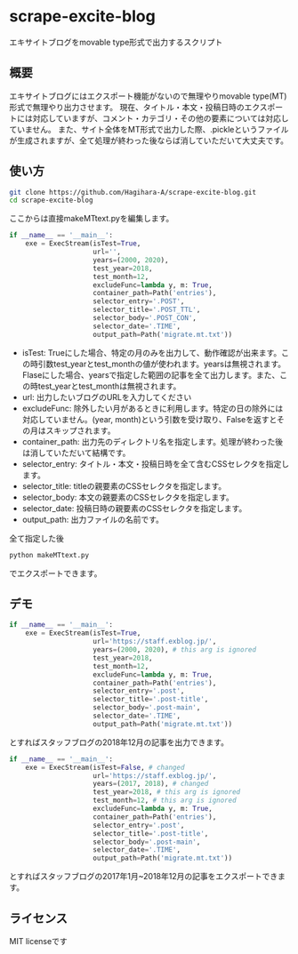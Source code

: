 # scrape-excite-blog
エキサイトブログをmovable type形式で出力するスクリプト
## 概要
エキサイトブログにはエクスポート機能がないので無理やりmovable type(MT)形式で無理やり出力させます。
現在、タイトル・本文・投稿日時のエクスポートには対応していますが、コメント・カテゴリ・その他の要素については対応していません。
また、サイト全体をMT形式で出力した際、.pickleというファイルが生成されますが、全て処理が終わった後ならば消していただいて大丈夫です。

## 使い方
```bash
git clone https://github.com/Hagihara-A/scrape-excite-blog.git
cd scrape-excite-blog
```
ここからは直接makeMTtext.pyを編集します。
```python
if __name__ == '__main__':
    exe = ExecStream(isTest=True,
                     url='',
                     years=(2000, 2020),
                     test_year=2018,
                     test_month=12,
                     excludeFunc=lambda y, m: True,
                     container_path=Path('entries'),
                     selector_entry='.POST',
                     selector_title='.POST_TTL',
                     selector_body='.POST_CON',
                     selector_date='.TIME',
                     output_path=Path('migrate.mt.txt'))
```

- isTest: Trueにした場合、特定の月のみを出力して、動作確認が出来ます。この時引数test_yearとtest_monthの値が使われます。yearsは無視されます。
Flaseにした場合、yearsで指定した範囲の記事を全て出力します。また、この時test_yearとtest_monthは無視されます。
- url: 出力したいブログのURLを入力してください
- excludeFunc: 除外したい月があるときに利用します。特定の日の除外には対応していません。(year, month)という引数を受け取り、Falseを返すとその月はスキップされます。
- container_path: 出力先のディレクトリ名を指定します。処理が終わった後は消していただいて結構です。
- selector_entry: タイトル・本文・投稿日時を全て含むCSSセレクタを指定します。
- selector_title: titleの親要素のCSSセレクタを指定します。
- selector_body: 本文の親要素のCSSセレクタを指定します。
- selector_date: 投稿日時の親要素のCSSセレクタを指定します。
- output_path: 出力ファイルの名前です。

全て指定した後
```bash
python makeMTtext.py
```
でエクスポートできます。
## デモ
```python
if __name__ == '__main__':
    exe = ExecStream(isTest=True,
                     url='https://staff.exblog.jp/',
                     years=(2000, 2020), # this arg is ignored
                     test_year=2018,
                     test_month=12,
                     excludeFunc=lambda y, m: True,
                     container_path=Path('entries'),
                     selector_entry='.post',
                     selector_title='.post-title',
                     selector_body='.post-main',
                     selector_date='.TIME',
                     output_path=Path('migrate.mt.txt'))
```
とすればスタッフブログの2018年12月の記事を出力できます。

```python
if __name__ == '__main__':
    exe = ExecStream(isTest=False, # changed
                     url='https://staff.exblog.jp/',
                     years=(2017, 2018), # changed
                     test_year=2018, # this arg is ignored
                     test_month=12, # this arg is ignored
                     excludeFunc=lambda y, m: True,
                     container_path=Path('entries'),
                     selector_entry='.post',
                     selector_title='.post-title',
                     selector_body='.post-main',
                     selector_date='.TIME',
                     output_path=Path('migrate.mt.txt'))
```
とすればスタッフブログの2017年1月~2018年12月の記事をエクスポートできます。

## ライセンス
MIT licenseです
